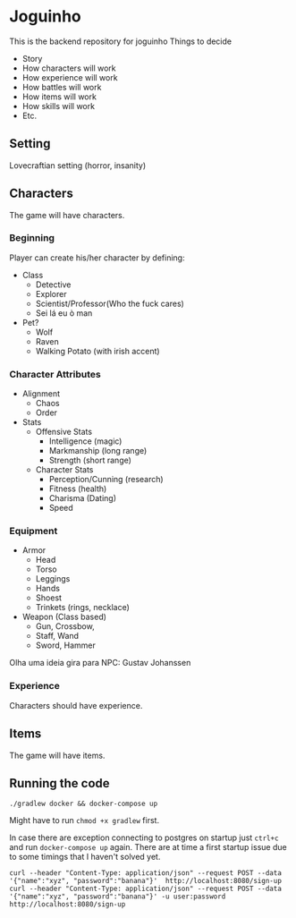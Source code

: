 # Joguinho

This is the backend repository for joguinho
Things to decide
- Story
- How characters will work
- How experience will work
- How battles will work
- How items will work
- How skills will work
- Etc.

## Setting

Lovecraftian setting (horror, insanity)

## Characters
The game will have characters.

### Beginning
Player can create his/her character by defining:
 - Class
   - Detective
   - Explorer
   - Scientist/Professor(Who the fuck cares)
   - Sei lá eu ò man
 - Pet?
   - Wolf
   - Raven
   - Walking Potato (with irish accent)

### Character Attributes

 - Alignment
   - Chaos
   - Order
 - Stats
   - Offensive Stats
       - Intelligence (magic)
       - Markmanship (long range)
       - Strength (short range)
   - Character Stats
       - Perception/Cunning (research)
       - Fitness (health)
       - Charisma (Dating)
       - Speed

### Equipment

 - Armor
    - Head
    - Torso
    - Leggings
    - Hands
    - Shoest
    - Trinkets (rings, necklace)
 - Weapon (Class based)
    - Gun, Crossbow, 
    - Staff, Wand
    - Sword, Hammer

Olha uma ideia gira para NPC: Gustav Johanssen

### Experience
Characters should have experience.

## Items
The game will have items.


## Running the code

`./gradlew docker && docker-compose up`

Might have to run `chmod +x gradlew` first.

In case there are exception connecting to postgres on startup just `ctrl+c` and run `docker-compose up` again.
There are at time a first startup issue due to some timings that I haven't solved yet.

`curl --header "Content-Type: application/json" --request POST --data '{"name":"xyz", "password":"banana"}'  http://localhost:8080/sign-up`
`curl --header "Content-Type: application/json" --request POST --data '{"name":"xyz", "password":"banana"}' -u user:password  http://localhost:8080/sign-up`